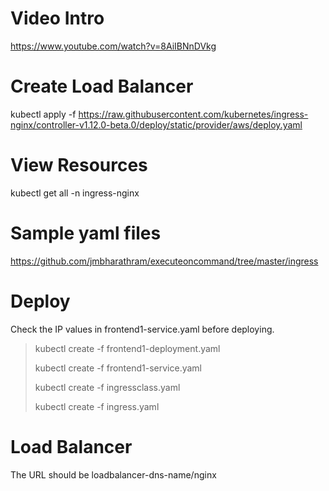 # Video Intro

https://www.youtube.com/watch?v=8AiIBNnDVkg

# Create Load Balancer

kubectl apply -f https://raw.githubusercontent.com/kubernetes/ingress-nginx/controller-v1.12.0-beta.0/deploy/static/provider/aws/deploy.yaml

# View Resources

kubectl get all -n ingress-nginx

# Sample yaml files

https://github.com/jmbharathram/executeoncommand/tree/master/ingress

# Deploy

Check the IP values in frontend1-service.yaml before deploying.

> kubectl create -f frontend1-deployment.yaml
> 
> kubectl create -f frontend1-service.yaml
> 
> kubectl create -f ingressclass.yaml
> 
> kubectl create -f ingress.yaml
> 

# Load Balancer

The URL should be loadbalancer-dns-name/nginx



